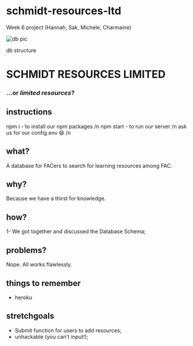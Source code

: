 # schmidt-resources-ltd
Week 6 project (Hannah, Sak, Michele, Charmaine)

![db pic](https://user-images.githubusercontent.com/39189687/49532920-84779a80-f8b5-11e8-985b-51449896a06a.jpg)

db structure

# SCHMIDT RESOURCES LIMITED
### ...or _limited resources_?

## instructions

npm i - to install our npm packages /n
npm start - to run our server /n
ask us for our config.env :smile: /n

## what?

A database for FACers to search for learning resources among FAC.

## why?

Because we have a thirst for knowledge.

## how?

1- We got together and discussed the Database Schema;


## problems?

Nope. All works flawlessly.

## things to remember

- heroku

## stretchgoals

- Submit function for users to add resources;
- unhackable (you can't input!);
